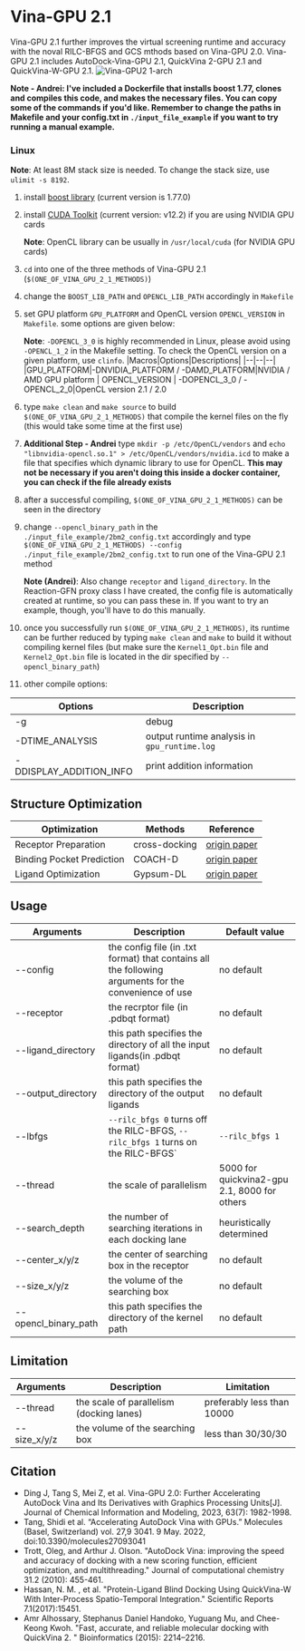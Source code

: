 # Vina-GPU 2.1
Vina-GPU 2.1 further improves the virtual screening runtime and accuracy with the noval RILC-BFGS and GCS mthods based on Vina-GPU 2.0. 
Vina-GPU 2.1 includes AutoDock-Vina-GPU 2.1, QuickVina 2-GPU 2.1 and QuickVina-W-GPU 2.1.
![Vina-GPU2 1-arch](https://github.com/DeltaGroupNJUPT/Vina-GPU-2.1/assets/48940269/3b42ed59-01ce-449a-b203-deea1f0d0a36)

**Note - Andrei: I've included a Dockerfile that installs boost 1.77, clones and compiles this code, and makes the necessary files. You can copy some of the commands if you'd like. Remember to change the paths in Makefile and your config.txt in `./input_file_example` if you want to try running a manual example.**

### Linux
**Note**: At least 8M stack size is needed. To change the stack size, use `ulimit -s 8192`.
1. install [boost library](https://www.boost.org/) (current version is 1.77.0)
2. install [CUDA Toolkit](https://developer.nvidia.com/cuda-downloads) (current version: v12.2) if you are using NVIDIA GPU cards

    **Note**: OpenCL library can be usually in `/usr/local/cuda` (for NVIDIA GPU cards)
3. `cd` into one of the three methods of Vina-GPU 2.1 (`$(ONE_OF_VINA_GPU_2_1_METHODS)`)
4. change the `BOOST_LIB_PATH` and `OPENCL_LIB_PATH` accordingly in `Makefile`
6. set GPU platform `GPU_PLATFORM` and OpenCL version `OPENCL_VERSION` in `Makefile`. some options are given below:

    **Note**: `-DOPENCL_3_0` is highly recommended in Linux, please avoid using `-OPENCL_1_2` in the Makefile setting. To check the OpenCL version on a given platform, use `clinfo`.
    |Macros|Options|Descriptions|
    |--|--|--|	
    |GPU_PLATFORM|-DNVIDIA_PLATFORM / -DAMD_PLATFORM|NVIDIA / AMD GPU platform
    |  OPENCL_VERSION | -DOPENCL_3_0 / -OPENCL_2_0|OpenCL version 2.1 / 2.0
    
7. type `make clean` and `make source` to build `$(ONE_OF_VINA_GPU_2_1_METHODS)` that compile the kernel files on the fly (this would take some time at the first use)
8. **Additional Step - Andrei** type `mkdir -p /etc/OpenCL/vendors` and `echo "libnvidia-opencl.so.1" > /etc/OpenCL/vendors/nvidia.icd` to make a file that specifies which dynamic library to use for OpenCL. **This may not be necessary if you aren't doing this inside a docker container, you can check if the file already exists**
9. after a successful compiling, `$(ONE_OF_VINA_GPU_2_1_METHODS)` can be seen in the directory 
10. change `--opencl_binary_path` in the `./input_file_example/2bm2_config.txt` accordingly and type `$(ONE_OF_VINA_GPU_2_1_METHODS) --config ./input_file_example/2bm2_config.txt` to run one of the Vina-GPU 2.1 method

     **Note (Andrei)**: Also change `receptor` and `ligand_directory`. In the Reaction-GFN proxy class I have created, the config file is automatically created at runtime, so you can pass these in. If you want to try an example, though, you'll have to do this manually.
12. once you successfully run `$(ONE_OF_VINA_GPU_2_1_METHODS)`, its runtime can be further reduced by typing `make clean` and `make` to build it without compiling kernel files (but make sure the `Kernel1_Opt.bin` file and `Kernel2_Opt.bin` file is located in the dir specified by `--opencl_binary_path`)
13. other compile options: 

|Options| Description|
|--|--|
| -g | debug|
|-DTIME_ANALYSIS|output runtime analysis in `gpu_runtime.log`|
|-DDISPLAY_ADDITION_INFO|print addition information
    
## Structure Optimization
|Optimization|Methods|Reference|
|--|--|--|	
|Receptor Preparation|cross-docking| [origin paper](https://doi.org/10.1016/j.bmc.2022.116686)
|Binding Pocket Prediction|COACH-D|[origin paper](https://doi.org/10.1093/nar/gky439)
|Ligand Optimization| Gypsum-DL | [origin paper](https://doi.org/10.1186/s13321-019-0358-3)

## Usage
|Arguments| Description|Default value
|--|--|--|
|--config | the config file (in .txt format) that contains all the following arguments for the convenience of use| no default
| --receptor | the recrptor file (in .pdbqt format)| no default
|--ligand_directory| this path specifies the directory of all the input ligands(in .pdbqt format) | no default
|--output_directory| this path specifies the directory of the output ligands | no default
|--lbfgs| `--rilc_bfgs 0` turns off the RILC-BFGS, `--rilc_bfgs 1` turns on the RILC-BFGS` | `--rilc_bfgs 1`
|--thread| the scale of parallelism | 5000 for quickvina2-gpu 2.1, 8000 for others
|--search_depth| the number of searching iterations in each docking lane| heuristically determined
|--center_x/y/z|the center of searching box in the receptor|no default
|--size_x/y/z|the volume of the searching box|no default 
|--opencl_binary_path| this path specifies the directory of the kernel path | no default

## Limitation
|Arguments| Description|Limitation
|--|--|--|
|--thread| the scale of parallelism (docking lanes)| preferably less than 10000
|--size_x/y/z|the volume of the searching box |less than 30/30/30

## Citation
* Ding J, Tang S, Mei Z, et al. Vina-GPU 2.0: Further Accelerating AutoDock Vina and Its Derivatives with Graphics Processing Units[J]. Journal of Chemical Information and Modeling, 2023, 63(7): 1982-1998.
* Tang, Shidi et al. “Accelerating AutoDock Vina with GPUs.” Molecules (Basel, Switzerland) vol. 27,9 3041. 9 May. 2022, doi:10.3390/molecules27093041
* Trott, Oleg, and Arthur J. Olson. "AutoDock Vina: improving the speed and accuracy of docking with a new scoring function, efficient optimization, and multithreading." Journal of computational chemistry 31.2 (2010): 455-461.
* Hassan, N. M. , et al. "Protein-Ligand Blind Docking Using QuickVina-W With Inter-Process Spatio-Temporal Integration." Scientific Reports 7.1(2017):15451.
* Amr Alhossary, Stephanus Daniel Handoko, Yuguang Mu, and Chee-Keong Kwoh. "Fast, accurate, and reliable molecular docking with QuickVina 2. " Bioinformatics (2015): 2214–2216.
